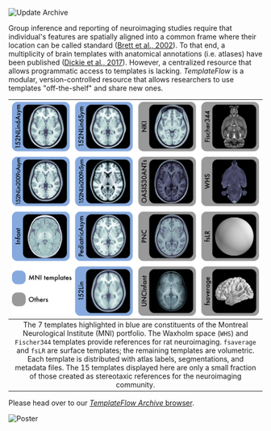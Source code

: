 ![Update Archive](https://github.com/templateflow/templateflow/workflows/Update%20Archive/badge.svg)

Group inference and reporting of neuroimaging studies require that individual's features are spatially aligned into a common frame where their location can be called standard ([Brett et al., 2002][1]).
To that end, a multiplicity of brain templates with anatomical annotations (i.e. atlases) have been published ([Dickie et al., 2017][2]).
However, a centralized resource that allows programmatic access to templates is lacking.
_TemplateFlow_ is a modular, version-controlled resource that allows researchers to use templates "off-the-shelf" and share new ones.

| ![Figure1](assets/templateflow_fig-templates.png) |
|:--:| 
| The 7 templates highlighted in blue are constituents of the Montreal Neurological Institute (MNI) portfolio. The Waxholm space (`WHS`) and `Fischer344` templates provide references for rat neuroimaging. `fsaverage` and `fsLR` are surface templates; the remaining templates are volumetric. Each template is distributed with atlas labels, segmentations, and metadata files. The 15 templates displayed here are only a small fraction of those created as stereotaxic references for the neuroimaging community. |

Please head over to our [_TemplateFlow Archive_ browser](usage/browse.md).

![Poster](assets/poster-templateflow.png)


[1]: https://doi.org/10.1038/nrn756 "The problem of functional localization in the human brain."
[2]: https://dx.doi.org/10.3389/fninf.2017.00001 "Whole Brain Magnetic Resonance Image Atlases: A Systematic Review of Existing Atlases and Caveats for Use in Population Imaging"
